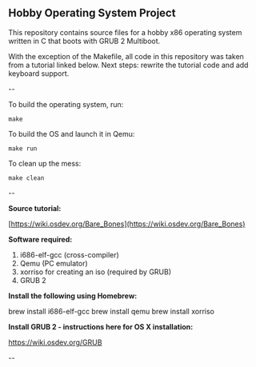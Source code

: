## Hobby Operating System Project

This repository contains source files for a hobby x86 operating system written in C that boots with GRUB 2 Multiboot.

With the exception of the Makefile, all code in this repository was taken from a tutorial linked below. Next steps: rewrite the tutorial code and add keyboard support.

--

To build the operating system, run:

`make`

To build the OS and launch it in Qemu:

`make run`

To clean up the mess:

`make clean`

--

**Source tutorial:**

[https://wiki.osdev.org/Bare_Bones](https://wiki.osdev.org/Bare_Bones)

**Software required:**

1. i686-elf-gcc (cross-compiler)
2. Qemu (PC emulator)
3. xorriso for creating an iso (required by GRUB)
4. GRUB 2

**Install the following using Homebrew:**

brew install i686-elf-gcc
brew install qemu
brew install xorriso

**Install GRUB 2 - instructions here for OS X installation:**

https://wiki.osdev.org/GRUB

--

